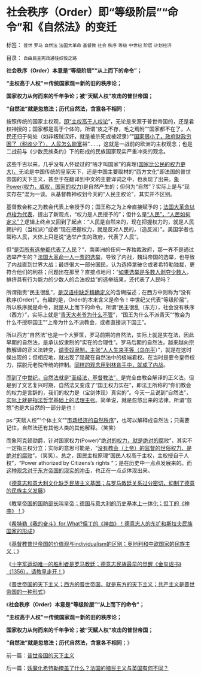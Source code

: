# 社会秩序（Order）即“等级阶层”“命令”和《自然法》的变迁

标签： `普世` `罗马` `自然法` `法国大革命` `基督教` `社会` `秩序` `等级` `中世纪` `阶层` `计划经济` 

目录： `自由民主宪政通往奴役之路`

**社会秩序（Order）本意是“等级阶层”“从上而下的命令”；**

**“主权高于人权”＝传统国家观＝新的旧的秩序论；**

**国家权力从何而来的千年争论；被“天赋人权”攻击的普世帝国；**

**“自然法”就是忽悠法；历代自然法，含意各不相同**；



按照传统的国家主权观，[即“主权高于人权论](../../../2011/4/21/民主乍整才是好东西？.md)”，无论是来源于普世帝国的，还是君权神授的；国家都是高于个体的，所谓“皮之不存，毛之焉附”“国家都不在了，人民还归于何处（如非叛贼汉奸，就是被杀死或被奴隶）”“[国家弱小了，政府财政穷困了（税收少了），人民怎么能富](../../../2011/8/25/税收总额限制和税负归宿.md)裕”……，这就是一战前的欧洲的主权观念；也是二战前与《少数民族条约》下的形成的民族国家现实严重冲突的观念。

这些千古以来，几乎没有人怀疑过的“啥才叫国家”的真理([国家比公民的权力更大)，](../../../2011/3/25/基督教伦理“人权高于主权”的谬误.md)无论是中国传统的皇家天下，还是中国主要取材的“西方文化”即法国的普世帝国的天下主义，甚至于在翻译到中文的主要译词之中，也表现了出来。[象Power(权力，威权，国家的权力](../../../2011/1/7/国民主权原理和主权管理者；.md))是自然产生的；但何为“自然”？实际上是与“现实存在”混为一谈。从基督教神权到今天的“人民主权论”，其实并不区别。

基督教会称之为教会代表上帝授予的；国王称之为上帝直接赋予的；[法国大革命以卢梭为代表](../../../2011/3/12/法国大革命是社会主义民粹运动.md)，提出了新观点，“权力是人民授予的”；但什么是[“人民”，“人民如何定义”？](http://darthvad.blog.sohu.com/172126057.html)逻辑上终点又回到了起点：“人民是自然来的，现在把握权力的，就是人民拥护的（当权派）”或者“现在把握权力，就是反对人民的，（造反派）”。美国学者也常称人民，大体上只是说“选举产生的政府，代表了人民”。

但“[是否所有选举都代表了人民](../../../2011/5/17/农村落后根子是公有制传统文化.md)？”，南美洲的任何一界独裁政府，那一界不是通过选举产生的？[法国大革命一人一票的选举](../../../2010/10/6/为祖国统一而“一帝专政”的罗马四分五裂！万劫不复！.md)，导致了内战，魏玛帝国的选举，也导致了内战直到世界大战；最终很大一部分国民，认为选择拿破仑或者希特勒独裁，更符合他们的利益；问题出在那里？直接点地问：“[如果选举是多数人剥夺少数人](../../../2010/5/20/泰国动乱原因他信均贫富的多数人暴政.md)，排挤具有行为能力的少数人的合法权益”的选举结果，还代表了人民吗？

所谓指责“民主很乱”，[是汉语中缺乏精确定义](../../../2009/6/1/汉语和西语，诡辩和演讲，西塞罗和凯撒.md)的含糊描述；在西方中则称为“没有秩序(Order)”。有趣的是，Order的本来含义是命令！中世纪又代表“等级阶层”，所以秩序就是命令，就是从上而下的命令。所谓“民主很乱（东方），社会没有秩序（西方）”，实际上就是“[青天大老爷为什么不管](../../../2011/1/26/君权神授“向弱者倾斜”和绝对的弱者.md)”，“国王为什么不派青天”“教会为什么不授职国王”“上帝为什么不派教会，或者直接派下国王”。

所以西方“自然法”也是一个大箩筐，罗马前期的自然法，实际上就是实在法，因此早期的自然法，是承认奴隶制的“实在的合理性”。罗马后期的自然法，越来越向宗教解译的正义法转变，[谴责奴隶制，主张“人人生来平等（乌尔平](../../../2010/8/19/首倡人人生而平等的罗马法学家的悲惨结局.md)）”，就是在这时侯出现的；但相应地，就出现了隐藏在自然法中的极端君权。在当时是要令皇帝权力，摆脱元老院传统的控制。[同样的观念用到林肯手中，就成了内战](../../../2011/7/16/绝对的内战！1860年美国人信仰“民主帝国”.md)。

[而到了中世纪，自然法就是“圣经法，基督教法”，](../../../2011/1/23/五四愚昧精神和中世纪道德法庭.md)是完全由教会解译的正义法。但是到了文艺复兴时期，自然法又变成了“国王权力实在”，即法王所称的“你们教会的权力是言辞的，我们的权力是（宝剑体现）真实的”。今天一旦说到“自然法”，[实际上就是指法哲学基础上的法理主张](../../../2011/3/26/经济法学（法科学）和法哲学.md)。简单说，就是忽悠出来的法律。所谓“忽悠”也是大自然的一部分是也！



ps:“天赋人权”“个体主义”“[市场经济的自然秩序](../../../2011/7/22/股市中的国民劣根性体现的后发劣势.md)”，也可以解释成自然法；只需要记住，自然法还有其他人类的其他解释。（笑笑）

而象阿克顿勋爵，针对国家权力(Power)“绝[对的权力，就是绝对的腐](../../../2009/5/25/魔戒！世界上根本没有绝对的权力～！.md)败”，其实不一定指三权分立；实际的意思可能是，“[没有教会（上帝）的监督的世俗权力，是绝对的腐败](../../../2010/6/15/进化论天人必然合一存在必然合理.md)”。（笑笑）。总之，国民主权原理“国民人权高于主权，主权授自于人权”，“Power
athorized by Citizens’s rights ”；是在历史中一点点发展来的。而[这种观念对于东方帝国的现实的冲击](../../../2009/9/8/促进民族团结.md)，也正在一点点体现出来。

《[德意志和意大利文化缺乏民族主义基因；与罗马教廷关系过分密切，抑制了德意的民族主义发展](../../../2011/9/1/德意志和意大利缺乏民族主义传统.md)》

《[教皇帝国的国防部长叫皇帝；德国与意大利的历史基本上一体化；但丁的《神曲》！](../../../2011/9/1/教皇的国防部长叫皇帝.md)》

《[希特勒《我的奋斗》for
What?但丁的《神曲》！德意志人的东扩和斯拉夫民族国家的形成](../../../2011/9/1/希特勒《我的奋斗》，但丁的《神曲》，东扩的“生存空间”.md)》

《[基督教普世帝国的价值观与individualism的区别；奥地利和中欧国家的民族主义；](../../../2011/9/1/普世帝国的价值观和induvidualism和奥地利.md)》

《[十字军运动唯一的胜利者是罗马教廷；德意志民族最早的觉醒《金玺诏书》（1356），请教皇走开！](../../../2011/9/2/十字军运动“示形于外实侵于内”.md)》

《[普世帝国的天下主义；西方的普世帝国，就是东方的天下主义；共产主义是普世帝国的一种形式](../../../2011/9/2/普世帝国的天下主义.md)》

《**社会秩序（Order）本意是“等级阶层”“从上而下的命令”；**

**“主权高于人权”＝传统国家观＝新的旧的秩序论；**

**国家权力从何而来的千年争论；被“天赋人权”攻击的普世帝国；**

**“自然法”就是忽悠法；历代自然法，含意各不相同**；》

前一篇：[普世帝国的天下主义](../../../2011/9/2/普世帝国的天下主义.md)

后一篇：[妖魔化希特勒掩盖了什么？法国的殖民主义与英国有何不同？](../../../2011/9/2/妖魔化希特勒掩盖了什么？法国的殖民主义与英国有何不同？.md)